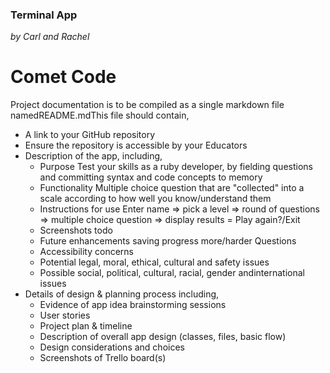 ### Terminal App

 *by Carl and Rachel*


# Comet Code
Project documentation is to be compiled as a single markdown file namedREADME.mdThis file should contain,
- A link to your GitHub repository
- Ensure the repository is accessible by your Educators
- Description of the app, including,
    - Purpose
        Test your skills as a ruby developer, by fielding questions and committing syntax and code concepts to memory
    - Functionality
        Multiple choice question that are "collected" into a scale according to how well you know/understand them
    - Instructions for use
        Enter name => pick a level => round of questions => multiple choice question => display results = Play again?/Exit
    - Screenshots
        todo
    - Future enhancements
        saving progress
        more/harder Questions
    - Accessibility concerns
    - Potential legal, moral, ethical, cultural and safety issues
    - Possible social, political, cultural, racial, gender andinternational issues
- Details of design & planning process including,
    - Evidence of app idea brainstorming sessions
    - User stories
    - Project plan & timeline
    - Description of overall app design (classes, files, basic flow)
    - Design considerations and choices
    - Screenshots of Trello board(s)
